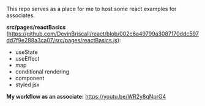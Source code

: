 This repo serves as a place for me to host some react examples for associates.

**src/pages/reactBasics** (https://github.com/DevinBriscall/react/blob/002c6a49799a3087170ddc597dd7f9e288a3ca07/src/pages/reactBasics.js):
- useState
- useEffect
- map
- conditional rendering
- component
- styled jsx

**My workflow as an associate:** https://youtu.be/WR2y8qNprG4
